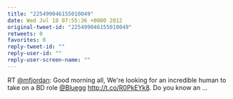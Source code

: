 ```yaml
---
title: "225499046155010049"
date: Wed Jul 18 07:55:36 +0000 2012
original-tweet-id: "225499046155010049"
retweets: 0
favorites: 0
reply-tweet-id: ""
reply-user-id: ""
reply-user-screen-name: ""
---
```

RT <a href="https://twitter.com/mfjordan">@mfjordan</a>: Good morning all,  We're looking for an incredible human to take on a BD role <a href="https://twitter.com/Bluegg">@Bluegg</a> http://t.co/R0PkEYk8. Do you know an ...

